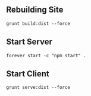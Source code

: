Rebuilding Site
---------------

    grunt build:dist --force

Start Server
------------

    forever start -c "npm start" .

Start Client
------------

    grunt serve:dist --force
